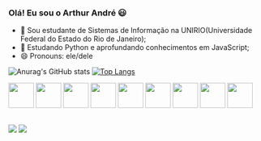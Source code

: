 ### Olá! Eu sou o Arthur André 😃

- 🔭 Sou estudante de Sistemas de Informação na UNIRIO(Universidade Federal do Estado do Rio de Janeiro);
- 🌱 Estudando Python e aprofundando conhecimentos em JavaScript;
- 😄 Pronouns: ele/dele

![Anurag's GitHub stats](https://github-readme-stats-sigma-five.vercel.app/api?username=arthur272-debug&show_icons=true&theme=merko)
[![Top Langs](https://github-readme-stats-sigma-five.vercel.app/api/top-langs/?username=arthur272-debug&layout=compact&theme=merko&card_width=300)](https://github.com/anuraghazra/github-readme-stats)

<div>
<img height='50px' src="https://cdn.jsdelivr.net/gh/devicons/devicon/icons/python/python-original.svg" />
<img height='50px' src="https://cdn.jsdelivr.net/gh/devicons/devicon/icons/java/java-original.svg" />
<img height='50px' src="https://cdn.jsdelivr.net/gh/devicons/devicon/icons/javascript/javascript-original.svg" />
<img height='50px' src="https://cdn.jsdelivr.net/gh/devicons/devicon/icons/html5/html5-original.svg" />
<img height='50px' src="https://cdn.jsdelivr.net/gh/devicons/devicon/icons/csharp/csharp-original.svg" />
<img height='50px' src="https://cdn.jsdelivr.net/gh/devicons/devicon/icons/css3/css3-original.svg" />
<img height='50px' src="https://cdn.jsdelivr.net/gh/devicons/devicon/icons/mysql/mysql-original.svg" />
<img height='50px' src="https://cdn.jsdelivr.net/gh/devicons/devicon/icons/postgresql/postgresql-original.svg" />
<img height='50px' src="https://cdn.jsdelivr.net/gh/devicons/devicon/icons/php/php-original.svg" /> 
</div>                   

##

<div>
<a href = "mailto:arthurdasilvaandre@gmail.com"><img src="https://img.shields.io/badge/-Gmail-%23333?style=for-the-badge&logo=gmail&logoColor=white" target="_blank"></a>
  <a href="https://www.linkedin.com/in/arthur-andre/" target="_blank"><img src="https://img.shields.io/badge/-LinkedIn-%230077B5?style=for-the-badge&logo=linkedin&logoColor=white" target="_blank"></a>  
</div>
